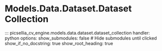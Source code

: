 # Models.Data.Dataset.Dataset Collection

::: picsellia_cv_engine.models.data.dataset.dataset_collection
    handler: python
    options:
        show_submodules: false  # Hide submodules until clicked
        show_if_no_docstring: true
        show_root_heading: true
